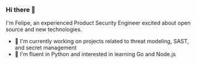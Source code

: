 ### Hi there 👋

I'm Felipe, an experienced Product Security Engineer excited about open source and new technologies.

- 🔭 I'm currently working on projects related to threat modeling, SAST, and secret management
- 🌱 I'm fluent in Python and interested in learning Go and Node.js
